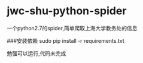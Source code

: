 # jwc-shu-python-spider
一个python2.7的spider,简单爬取上海大学教务处的信息


###安装依赖
  sudo pip install -r requirements.txt

勉强可以运行,代码未完成
